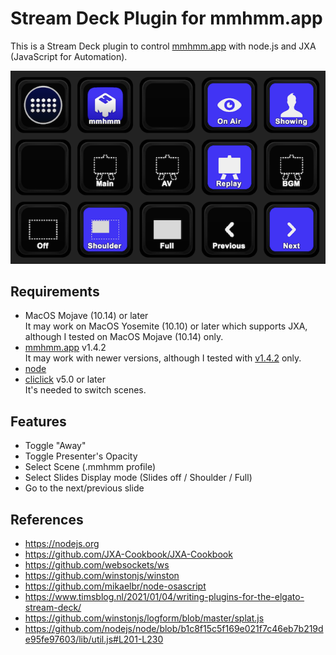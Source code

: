 # Stream Deck Plugin for mmhmm.app

This is a Stream Deck plugin to control [mmhmm.app](https://www.mmhmm.app/) with node.js and JXA (JavaScript for Automation).

![screenshot](./images/screenshot.png)
## Requirements

- MacOS Mojave (10.14) or later  
  It may work on MacOS Yosemite (10.10) or later which supports JXA, although I tested on MacOS Mojave (10.14) only.
- [mmhmm.app](https://www.mmhmm.app/) v1.4.2  
  It may work with newer versions, although I tested with [v1.4.2](https://updates.mmhmm.app/mac/releases/mmhmm-1.4.2.pkg) only.
- [node](https://nodejs.org)
- [cliclick](https://github.com/BlueM/cliclick) v5.0 or later  
  It's needed to switch scenes.

## Features

- Toggle "Away"
- Toggle Presenter's Opacity
- Select Scene (.mmhmm profile)
- Select Slides Display mode (Slides off / Shoulder / Full)
- Go to the next/previous slide

## References

- https://nodejs.org
- https://github.com/JXA-Cookbook/JXA-Cookbook
- https://github.com/websockets/ws
- https://github.com/winstonjs/winston
- https://github.com/mikaelbr/node-osascript
- https://www.timsblog.nl/2021/01/04/writing-plugins-for-the-elgato-stream-deck/
- https://github.com/winstonjs/logform/blob/master/splat.js
- https://github.com/nodejs/node/blob/b1c8f15c5f169e021f7c46eb7b219de95fe97603/lib/util.js#L201-L230
